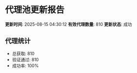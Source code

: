 # 代理池更新报告

**更新时间**: 2025-08-15 04:30:12
**有效代理数量**: 810
**更新状态**:  成功

## 代理统计
- 总获取: 810
- 验证通过: 810
- 成功率: 100%
